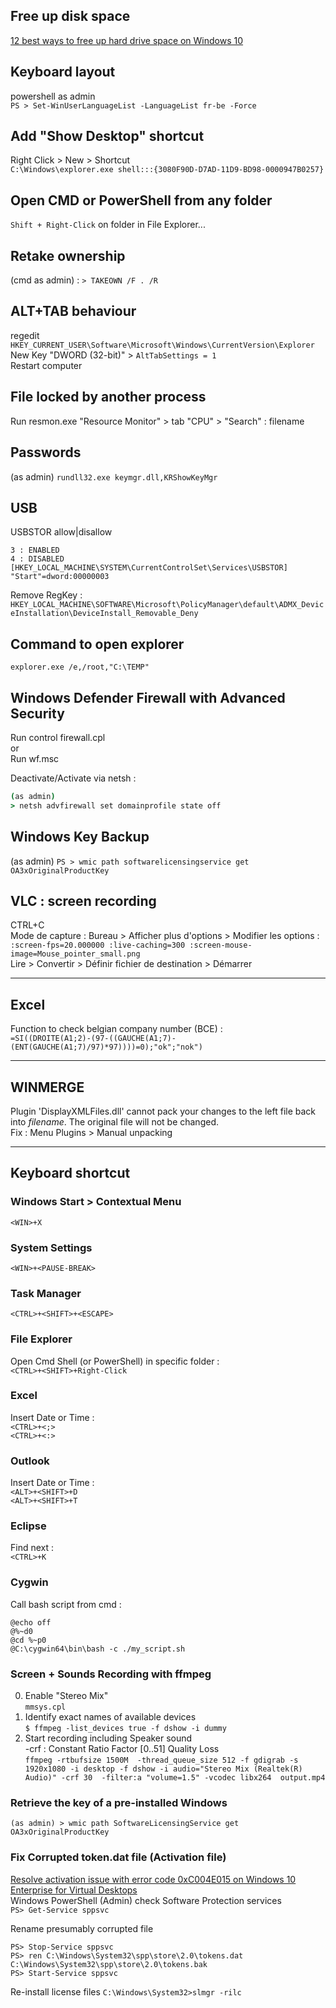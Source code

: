 ## Free up disk space
[12 best ways to free up hard drive space on Windows 10](https://www.windowscentral.com/best-ways-to-free-hard-drive-space-windows-10)  

## Keyboard layout
powershell as admin  
`PS > Set-WinUserLanguageList -LanguageList fr-be -Force`    

## Add "Show Desktop" shortcut
Right Click > New > Shortcut  
`C:\Windows\explorer.exe shell:::{3080F90D-D7AD-11D9-BD98-0000947B0257}`  

## Open CMD or PowerShell from any folder  
`Shift + Right-Click` on folder in File Explorer...  

## Retake ownership  
(cmd as admin) : `> TAKEOWN /F . /R`  

## ALT+TAB behaviour

regedit `HKEY_CURRENT_USER\Software\Microsoft\Windows\CurrentVersion\Explorer`  
New Key "DWORD (32-bit)" > `AltTabSettings = 1`  
Restart computer  

## File locked by another process  
Run resmon.exe "Resource Monitor" > tab "CPU" > "Search" :  filename  

## Passwords  

(as admin) `rundll32.exe keymgr.dll,KRShowKeyMgr`  

## USB

USBSTOR allow|disallow  
```
3 : ENABLED
4 : DISABLED
[HKEY_LOCAL_MACHINE\SYSTEM\CurrentControlSet\Services\USBSTOR]
"Start"=dword:00000003
```

Remove RegKey : 
`HKEY_LOCAL_MACHINE\SOFTWARE\Microsoft\PolicyManager\default\ADMX_DeviceInstallation\DeviceInstall_Removable_Deny`  

## Command to open explorer

`explorer.exe /e,/root,"C:\TEMP"`

## Windows Defender Firewall with Advanced Security

Run control firewall.cpl  
or   
Run wf.msc  

Deactivate/Activate via netsh :  

```cmd
(as admin)
> netsh advfirewall set domainprofile state off
```
## Windows Key Backup

(as admin)
`PS > wmic path softwarelicensingservice get OA3xOriginalProductKey`   


## VLC : screen recording  
CTRL+C  
Mode de capture : Bureau > Afficher plus d'options > Modifier les options : 
`:screen-fps=20.000000 :live-caching=300 :screen-mouse-image=Mouse_pointer_small.png`  
Lire > Convertir > Définir fichier de destination > Démarrer  

---

## Excel

Function to check belgian company number (BCE) :  
`=SI((DROITE(A1;2)-(97-((GAUCHE(A1;7)-(ENT(GAUCHE(A1;7)/97)*97))))=0);"ok";"nok")`  

---

## WINMERGE

Plugin 'DisplayXMLFiles.dll' cannot pack your changes to the left file back into $filename$. The original file will not be changed.  
Fix : Menu Plugins > Manual unpacking   

---

## Keyboard shortcut

### Windows Start > Contextual Menu
`<WIN>+X`  

### System Settings
`<WIN>+<PAUSE-BREAK>`

### Task Manager
`<CTRL>+<SHIFT>+<ESCAPE>`  

### File Explorer
Open Cmd Shell (or PowerShell) in specific folder :  
`<CTRL>+<SHIFT>+Right-Click`

### Excel
Insert Date or Time :  
`<CTRL>+<;>`  
`<CTRL>+<:>`  

### Outlook
Insert Date or Time :  
`<ALT>+<SHIFT>+D`  
`<ALT>+<SHIFT>+T`  

### Eclipse
Find next :  
`<CTRL>+K`  

### Cygwin  
Call bash script from cmd :  
```
@echo off
@%~d0
@cd %~p0
@C:\cygwin64\bin\bash -c ./my_script.sh
```

### Screen + Sounds Recording with ffmpeg 
0. Enable "Stereo Mix"  
`mmsys.cpl` 
1. Identify exact names of available devices  
`$ ffmpeg -list_devices true -f dshow -i dummy`  
2. Start recording including Speaker sound  
-crf : Constant Ratio Factor [0..51] Quality Loss  
`ffmpeg -rtbufsize 1500M  -thread_queue_size 512 -f gdigrab -s 1920x1080 -i desktop -f dshow -i audio="Stereo Mix (Realtek(R) Audio)" -crf 30  -filter:a "volume=1.5" -vcodec libx264  output.mp4`   

### Retrieve the key of a pre-installed Windows 
`(as admin) > wmic path SoftwareLicensingService get OA3xOriginalProductKey`  

### Fix Corrupted token.dat file (Activation file)
[Resolve activation issue with error code 0xC004E015 on Windows 10 Enterprise for Virtual Desktops](https://www.augmastudio.com/2021/01/08/resolve-activation-issue-with-error-code-0xc004e015-on-windows-10-enterprise-for-virtual-desktops/)  
Windows PowerShell (Admin)
check Software Protection services  
`PS> Get-Service sppsvc`  

Rename presumably corrupted file  
```
PS> Stop-Service sppsvc
PS> ren C:\Windows\System32\spp\store\2.0\tokens.dat C:\Windows\System32\spp\store\2.0\tokens.bak
PS> Start-Service sppsvc
```  
Re-install license files
`C:\Windows\System32>slmgr -rilc`  

